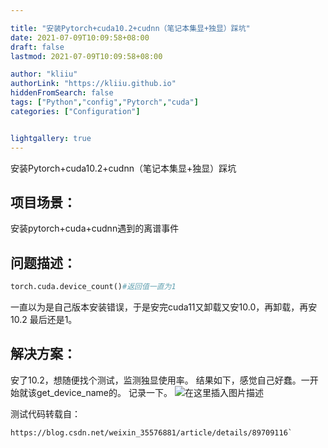 ```yaml
---

title: "安装Pytorch+cuda10.2+cudnn（笔记本集显+独显）踩坑"
date: 2021-07-09T10:09:58+08:00
draft: false
lastmod: 2021-07-09T10:09:58+08:00

author: "kliiu"
authorLink: "https://kliiu.github.io"
hiddenFromSearch: false
tags: ["Python","config","Pytorch","cuda"]
categories: ["Configuration"]


lightgallery: true
---
```

安装Pytorch+cuda10.2+cudnn（笔记本集显+独显）踩坑
<!--more-->



## 项目场景：

安装pytorch+cuda+cudnn遇到的离谱事件

## 问题描述：


```python
torch.cuda.device_count()#返回值一直为1
```
一直以为是自己版本安装错误，于是安完cuda11又卸载又安10.0，再卸载，再安10.2
最后还是1。

## 解决方案：
安了10.2，想随便找个测试，监测独显使用率。
结果如下，感觉自己好蠢。一开始就该get_device_name的。
记录一下。
![在这里插入图片描述](https://img-blog.csdnimg.cn/20210709160858441.png?x-oss-process=image/watermark,type_ZmFuZ3poZW5naGVpdGk,shadow_10,text_aHR0cHM6Ly9ibG9nLmNzZG4ubmV0L3dlaXhpbl80NTgxNDcyOA==,size_16,color_FFFFFF,t_70)


测试代码转载自：
```html
https://blog.csdn.net/weixin_35576881/article/details/89709116`
```






